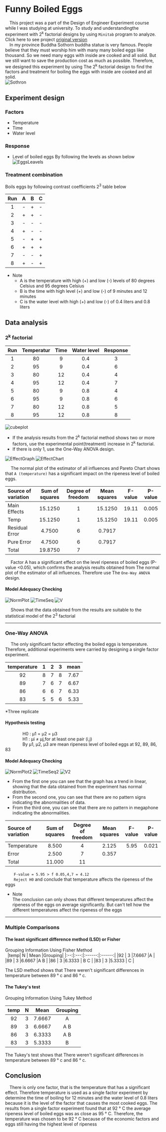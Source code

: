 # Funny Boiled Eggs 

&emsp;This project was a part of the Design of Engineer Experiment course while I was studying at university. To study and understandingthe experiment with 2<sup>k</sup> factorial designs by using ```Minitab``` program to analyze. Click here to see project [original version](https://github.com/TawanTan/Data-Science-Portfolio/blob/master/Boiled-eggs/Full_report_Eggs.pdf)  
&emsp;In my province Buddha Sothorn buddha statue is very famous. People believe that they must worship him with many many boiled eggs like thousand. So we need many eggs with inside are cooked and all solid. But we still want to save the production cost as much as possible. Therefore, we designed this experiment by using The 2<sup>k</sup> factorial design to find the factors and treatment for boiling the eggs with inside are cooked and all solid.  
![Sothron](https://raw.githubusercontent.com/TawanTan/Data-Science-Portfolio/master/Boiled-eggs/SothornEggs.jpeg)

## Experiment design

### Factors
- Temperature
- Time
- Water level
### Response
- Level of boiled eggs By following the levels as shown below
![EggsLeavels](https://raw.githubusercontent.com/TawanTan/Data-Science-Portfolio/master/Boiled-eggs/EggsLevels.jpg)

### Treatment combination
Boils eggs by following contrast coefficients 2<sup>3</sup> table below  

|Run	|	A	|	B	|	C   |
|:-----:|:-----:|:-----:|:-----:|
|  1	|	-	|	+	|	-   |
|  2  	|	+  	|	+  	|	-   |
|  3  	|	-  	|	-  	|	-   |
|  4  	|	+  	|	-  	|	-   |
|  5  	|	-  	|	+  	|	+   |
|  6	| 	+  	|	+  	|	+   |
|  7  	|	-	|	-  	|	+   |
|  8  	|	+	|  	-  	|	+   |  

- Note  
    - A is the temperature with high (+) and low (-) levels of 80 degrees Celsius and 95 degrees Celsius  
    - B is the time with high level (+) and low (-) of 9 minutes and 12 minutes
    - C is the water level with high (+) and low (-) of 0.4 liters and 0.8 liters

## Data analysis

### 2<sup>k</sup> factorial 

|Run	|	 Temperatur	|	Time	|	Water level   |  Response|
|:-----:|:-----:|:-----:|:-----:|:-----:|
|  1	|	80	|	9	|	0.4   |   3   |
|  2  	|	95  |	9  	|	0.4   |   6   |
|  3  	|	80  |	12  |	0.4   |   4   |
|  4  	|	95  |	12 	|	0.4   |   7   |
|  5  	|	80 	|	9 	|	0.8   |   4   |
|  6	| 	95  |	9  	|	0.8   |   6   |
|  7  	|	80	|	12  |	0.8   |   5   |
|  8  	|	95	|  	12 	|	0.8   |   8   |
 
 ![cubeplot](https://raw.githubusercontent.com/TawanTan/Data-Science-Portfolio/master/Boiled-eggs/2kCube.png)
 
 - If the analysis results from the 2<sup>k</sup> factorial method shows two or more factors, use the experimental point(treatment) increase in 2<sup>k</sup> factorial.
 - If there is only 1, use the One-Way ANOVA design.

![EffectGraph](https://raw.githubusercontent.com/TawanTan/Data-Science-Portfolio/master/Boiled-eggs/EffectGraph.png "title-1") ![EffectChart](https://raw.githubusercontent.com/TawanTan/Data-Science-Portfolio/master/Boiled-eggs/EffectChart.png "title-1")

&emsp; The normal plot of the estimator of all influences and Pareto Chart shows that ```A (temperature)``` has a significant impact on the ripeness level of boiled eggs.

|Source of variation|Sum of squares|Degree of freedom|Mean squares|F-value|P-value|
|:------------------|:------------:|:---------------:|:----------:|:-----:|:-----:|
|Main Effects       |     15.1250  |        1        |   15.1250  | 19.11 | 0.005 |
|Temp               |     15.1250  |        1        |   15.1250  | 19.11 | 0.005 |
|Residual Error     |     4.7500   |        6        |   0.7917   |
|Pure Error         |     4.7500   |        6        |   0.7917   |
|Total              |     19.8750  |        7        |

&emsp; Factor A has a significant effect on the level ripeness of boiled eggs (P-value <0.05), which confirms the analysis results obtained from The normal plot of the estimator of all influences. Therefore use The ```One-Way ANOVA``` design.

#### Model Adequacy Checking

![NormPlot](https://raw.githubusercontent.com/TawanTan/Data-Science-Portfolio/master/Boiled-eggs/Normal_plot.png "title-1") ![TimeSeq](https://raw.githubusercontent.com/TawanTan/Data-Science-Portfolio/master/Boiled-eggs/TimeSeq.png "title-2") ![V](https://raw.githubusercontent.com/TawanTan/Data-Science-Portfolio/master/Boiled-eggs/ConVariance.png "title-3")

&emsp; Shows that the data obtained from the results are suitable to the statistical model of the 2<sup>3</sup> factorial

---

### One-Way ANOVA
&emsp; The only significant factor effecting the boiled eggs is temperature. Therefore, additional experiments were carried by designing a single factor experiment.

|temperature|1    |  2  |   3   |  mean |
|:---------:|:---:|:---:|:-----:|:-----:|
|92         |  8  |  7  |	 8  |	7.67|
|89         |  7  |  6  |	 7  |	6.67|
|86	        |  6  |  6  |	 7  |	6.33|
|83	        |  5  |  5  |	 6  |	5.33|
*Three replicate

#### Hypothesis testing
&emsp;&emsp;&emsp;&emsp;H0 : μ1 = μ2 = μ3  
&emsp;&emsp;&emsp;&emsp;H1 : μi ≠ μj,for at least one pair (i,j)  
&emsp;&emsp;&emsp;&emsp;By μ1, μ2, μ3 are mean ripeness level of boiled eggs at 92, 89, 86, 83  

#### Model Adequacy Checking

![NormPlot2](https://raw.githubusercontent.com/TawanTan/Data-Science-Portfolio/master/Boiled-eggs/Normal_plot2.png "title-1") ![TimeSeq2](https://raw.githubusercontent.com/TawanTan/Data-Science-Portfolio/master/Boiled-eggs/TimeSeq2.png "title-2") ![V2](https://raw.githubusercontent.com/TawanTan/Data-Science-Portfolio/master/Boiled-eggs/ConVariance2.png "title-3")

- From the first one you can see that the graph has a trend in linear, showing that the data obtained from the experiment has normal distribution.  
- From the second one, you can see that there are no pattern signs indicating the abnormalities of data.  
- From the third one, you can see that there are no pattern in megaphone indicating the abnormalities.

|Source of variation|Sum of squares|Degree of freedom|Mean squares|F-value|P-value|
|:------------------|:------------:|:---------------:|:----------:|:-----:|:-----:|
|Temperature        |     8.500    |        4        |   2.125    | 5.95  | 0.021 |
|Error              |     2.500    |        7        |    0.357   |
|Total              |     11.000   |        11       |

&emsp;&emsp;```F-value = 5.95 > f 0.05,4,7 = 4.12```  
&emsp;&emsp;```Reject H0``` and conclude that temperature affects the ripeness of the eggs  
- Note  
The conclusion can only shows that different temperatures affect the ripeness of the eggs on average significantly. But can't tell how the different temperatures affect the ripeness of the eggs

---

### Multiple Comparisons

#### The least significant difference method (LSD) or Fisher
Grouping Information Using Fisher Method  
 
|temp|  N  |  Mean  |Grouping|
|:--:|:---:|:------:|:------:|
|92  |  3  |7.6667  |A       |
|89  |  3  |6.6667  |A B     |
|86  |  3  |6.3333  |  B C   |
|83  |  3  |5.3333  |    C   |

The LSD method shows that There weren't  significant differences in temperature between 89 ° c and 86 ° c.
 
#### The Tukey's test
Grouping Information Using Tukey Method

|temp|  N  |  Mean  |Grouping|
|:--:|:---:|:------:|:------:|
|92  |  3  |7.6667  |A       |
|89  |  3  |6.6667  |A B     |
|86  |  3  |6.3333  |A B     |
|83  |  3  |5.3333  |  B     |

The Tukey's test shows that There weren't  significant differences in temperature between 89 ° c and 86 ° c.

## Conclusion
&emsp;There is only one factor, that is the temperature that has a significant effect. Therefore temperature is used as a single factor experiment by determine the time of boiling for 12 minutes and the water level of 0.8 liters because it is the level of the factor that causes the most cooked eggs. The results from a single factor experiment found that at 92 ° C the average ripeness level of boiled eggs was as close as 95 ° C. Therefore, the temperature was chosen to be 92 ° C because of the economic factors and eggs still having the highest level of ripeness



